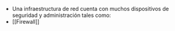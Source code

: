 - Una infraestructura de red cuenta con muchos dispositivos de seguridad y administración tales como:
- [[Firewall]]